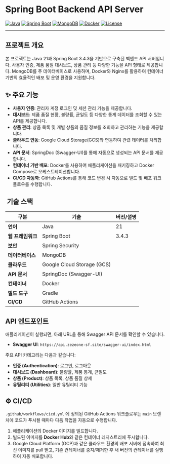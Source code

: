 # Spring Boot Backend API Server

[![Java](https://img.shields.io/badge/Java-21-red.svg)](https://www.java.com/)
[![Spring Boot](https://img.shields.io/badge/Spring_Boot-3.4.3-green.svg)](https://spring.io/projects/spring-boot)
[![MongoDB](https://img.shields.io/badge/MongoDB-6.0-4EA94B.svg)](https://www.mongodb.com/)
[![Docker](https://img.shields.io/badge/Docker-v3.8-blue.svg)](https://www.docker.com/)
[![License](https://img.shields.io/badge/License-MIT-yellow.svg)](https://opensource.org/licenses/MIT)

---

## 프로젝트 개요

본 프로젝트는 Java 21과 Spring Boot 3.4.3을 기반으로 구축된 백엔드 API 서버입니다. 사용자 인증, 제품 품질 대시보드, 상품 관리 등 다양한 기능을 API 형태로 제공합니다. MongoDB를 주 데이터베이스로 사용하며, Docker와 Nginx를 활용하여 컨테이너 기반의 효율적인 배포 및 운영 환경을 지원합니다.

## ✨ 주요 기능

-   **사용자 인증**: 관리자 계정 로그인 및 세션 관리 기능을 제공합니다.
-   **대시보드**: 제품 품질 현황, 불량률, 균일도 등 다양한 통계 데이터를 조회할 수 있는 API를 제공합니다.
-   **상품 관리**: 상품 목록 및 개별 상품의 품질 정보를 조회하고 관리하는 기능을 제공합니다.
-   **클라우드 연동**: Google Cloud Storage(GCS)와 연동하여 관련 데이터를 처리합니다.
-   **API 문서**: SpringDoc (Swagger-UI)를 통해 자동으로 생성되는 API 문서를 제공합니다.
-   **컨테이너 기반 배포**: Docker를 사용하여 애플리케이션을 패키징하고 Docker Compose로 오케스트레이션합니다.
-   **CI/CD 자동화**: GitHub Actions를 통해 코드 변경 시 자동으로 빌드 및 배포 워크플로우를 수행합니다.

## ️ 기술 스택

| 구분 | 기술 | 버전/설명 |
| --- | --- | --- |
| **언어** | Java | 21 |
| **웹 프레임워크** | Spring Boot | 3.4.3 |
| **보안** | Spring Security | |
| **데이터베이스** | MongoDB | |
| **클라우드** | Google Cloud Storage (GCS) | |
| **API 문서** | SpringDoc (Swagger-UI) | |
| **컨테이너** | Docker | |
| **빌드 도구** | Gradle | |
| **CI/CD** | GitHub Actions | |

## API 엔드포인트

애플리케이션이 실행되면, 아래 URL을 통해 Swagger API 문서를 확인할 수 있습니다.

-   **Swagger UI**: `https://api.zezeone-sf.site/swagger-ui/index.html`

주요 API 카테고리는 다음과 같습니다:

-   **인증 (Authentication)**: 로그인, 로그아웃
-   **대시보드 (Dashboard)**: 불량률, 제품 통계, 균일도
-   **상품 (Product)**: 상품 목록, 상품 품질 상세
-   **유틸리티 (Utilities)**: 일반 유틸리티 기능

## ⚙️ CI/CD

`.github/workflows/cicd.yml` 에 정의된 GitHub Actions 워크플로우는 `main` 브랜치에 코드가 푸시될 때마다 다음 작업을 자동으로 수행합니다.

1.  애플리케이션의 Docker 이미지를 빌드합니다.
2.  빌드된 이미지를 **Docker Hub**와 같은 컨테이너 레지스트리에 푸시합니다.
3.  Google Cloud Platform (GCP)과 같은 클라우드 환경의 배포 서버에 접속하여 최신 이미지를 pull 받고, 기존 컨테이너를 중지/제거한 후 새 버전의 컨테이너를 실행하여 자동 배포합니다.
